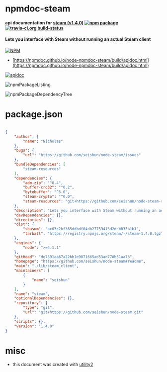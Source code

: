 # npmdoc-steam

#### api documentation for  [steam (v1.4.0)](https://github.com/seishun/node-steam#readme)  [![npm package](https://img.shields.io/npm/v/npmdoc-steam.svg?style=flat-square)](https://www.npmjs.org/package/npmdoc-steam) [![travis-ci.org build-status](https://api.travis-ci.org/npmdoc/node-npmdoc-steam.svg)](https://travis-ci.org/npmdoc/node-npmdoc-steam)

#### Lets you interface with Steam without running an actual Steam client

[![NPM](https://nodei.co/npm/steam.png?downloads=true&downloadRank=true&stars=true)](https://www.npmjs.com/package/steam)

- [https://npmdoc.github.io/node-npmdoc-steam/build/apidoc.html](https://npmdoc.github.io/node-npmdoc-steam/build/apidoc.html)

[![apidoc](https://npmdoc.github.io/node-npmdoc-steam/build/screenCapture.buildCi.browser.%252Ftmp%252Fbuild%252Fapidoc.html.png)](https://npmdoc.github.io/node-npmdoc-steam/build/apidoc.html)

![npmPackageListing](https://npmdoc.github.io/node-npmdoc-steam/build/screenCapture.npmPackageListing.svg)

![npmPackageDependencyTree](https://npmdoc.github.io/node-npmdoc-steam/build/screenCapture.npmPackageDependencyTree.svg)



# package.json

```json

{
    "author": {
        "name": "Nicholas"
    },
    "bugs": {
        "url": "https://github.com/seishun/node-steam/issues"
    },
    "bundleDependencies": [
        "steam-resources"
    ],
    "dependencies": {
        "adm-zip": "^0.4",
        "buffer-crc32": "^0.2",
        "bytebuffer": "^5.0",
        "steam-crypto": "^0.0",
        "steam-resources": "git+https://github.com/seishun/node-steam-resources.git#v1.0.0"
    },
    "description": "Lets you interface with Steam without running an actual Steam client",
    "devDependencies": {},
    "directories": {},
    "dist": {
        "shasum": "bc03c2bf365ddbdf04db27753413d2ddb835b1b1",
        "tarball": "https://registry.npmjs.org/steam/-/steam-1.4.0.tgz"
    },
    "engines": {
        "node": ">=4.1.1"
    },
    "gitHead": "de7391aa67a22bb1e9071665ad53ad770b51aa73",
    "homepage": "https://github.com/seishun/node-steam#readme",
    "main": "./lib/steam_client",
    "maintainers": [
        {
            "name": "seishun"
        }
    ],
    "name": "steam",
    "optionalDependencies": {},
    "repository": {
        "type": "git",
        "url": "git+https://github.com/seishun/node-steam.git"
    },
    "scripts": {},
    "version": "1.4.0"
}
```



# misc
- this document was created with [utility2](https://github.com/kaizhu256/node-utility2)
